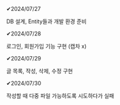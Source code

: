 ✔2024/07/27

DB 설계, Entity들과 개발 환경 준비

✔2024/07/28

로그인, 회원가입 기능 구현 (캡차 x)

✔2024/07/29

글 목록, 작성, 삭제, 수정 구현

✔2024/07/30

작성할 때 다중 파일 가능하도록 시도하다가 실패

